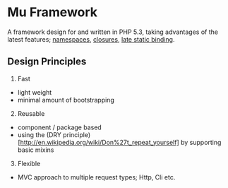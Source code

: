Mu Framework
============

A framework design for and written in PHP 5.3, taking advantages of the latest features; [namespaces](http://www.php.net/manual/en/language.namespaces.php), [closures](http://www.php.net/manual/en/functions.anonymous.php), [late static binding](http://www.php.net/manual/en/language.oop5.late-static-bindings.php).

Design Principles
-----------------

1. Fast
 * light weight
 * minimal amount of bootstrapping
2. Reusable
 * component / package based
 * using the (DRY principle)[http://en.wikipedia.org/wiki/Don%27t_repeat_yourself] by supporting basic mixins
3. Flexible
 * MVC approach to multiple request types; Http, Cli etc.